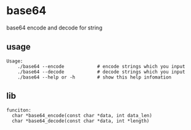 # base64
base64 encode and decode for string

usage
-----
    Usage:
	    ./base64 --encode            # encode strings which you input
	    ./base64 --decode            # decode strings which you input
	    ./base64 --help or -h        # show this help infomation
	
lib
-----
    funciton:
      char *base64_encode(const char *data, int data_len)
      char *base64_decode(const char *data, int *length)

